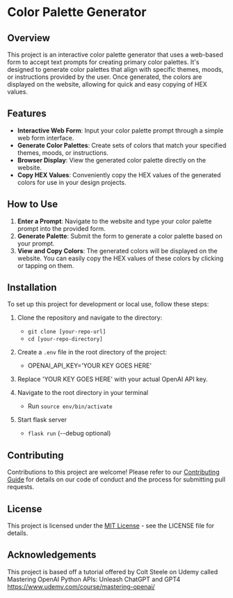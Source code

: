 # Color Palette Generator

## Overview

This project is an interactive color palette generator that uses a web-based form to accept text prompts for creating primary color palettes. It's designed to generate color palettes that align with specific themes, moods, or instructions provided by the user. Once generated, the colors are displayed on the website, allowing for quick and easy copying of HEX values.

## Features

- **Interactive Web Form**: Input your color palette prompt through a simple web form interface.
- **Generate Color Palettes**: Create sets of colors that match your specified themes, moods, or instructions.
- **Browser Display**: View the generated color palette directly on the website.
- **Copy HEX Values**: Conveniently copy the HEX values of the generated colors for use in your design projects.

## How to Use

1. **Enter a Prompt**: Navigate to the website and type your color palette prompt into the provided form.
2. **Generate Palette**: Submit the form to generate a color palette based on your prompt.
3. **View and Copy Colors**: The generated colors will be displayed on the website. You can easily copy the HEX values of these colors by clicking or tapping on them.

## Installation

To set up this project for development or local use, follow these steps:

1. Clone the repository and navigate to the directory:
   - `git clone [your-repo-url]`
   - `cd [your-repo-directory]`

2. Create a `.env` file in the root directory of the project:
   - OPENAI_API_KEY='YOUR KEY GOES HERE'
3. Replace 'YOUR KEY GOES HERE' with your actual OpenAI API key.
4. Navigate to the root directory in your terminal
    - Run `source env/bin/activate`
5. Start flask server
    - `flask run` (--debug optional)

## Contributing

Contributions to this project are welcome! Please refer to our [Contributing Guide](CONTRIBUTING.md) for details on our code of conduct and the process for submitting pull requests.

## License

This project is licensed under the [MIT License](LICENSE) - see the LICENSE file for details.

## Acknowledgements

This project is based off a tutorial offered by Colt Steele on Udemy called Mastering OpenAI Python APIs: Unleash ChatGPT and GPT4
<https://www.udemy.com/course/mastering-openai/>

